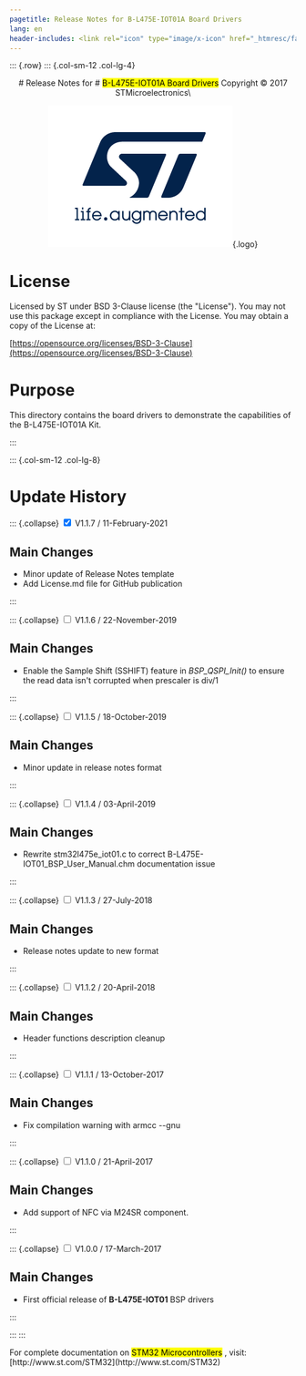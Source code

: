 ```yaml
---
pagetitle: Release Notes for B-L475E-IOT01A Board Drivers
lang: en
header-includes: <link rel="icon" type="image/x-icon" href="_htmresc/favicon.png" />
---
```


::: {.row}
::: {.col-sm-12 .col-lg-4}

<center>
# Release Notes for
# <mark>B-L475E-IOT01A Board Drivers</mark>
Copyright &copy; 2017 STMicroelectronics\
    
[![ST logo](_htmresc/st_logo_2020.png)](https://www.st.com){.logo}
</center>

# License

Licensed by ST under BSD 3-Clause license (the \"License\"). You may
not use this package except in compliance with the License. You may
obtain a copy of the License at:

[https://opensource.org/licenses/BSD-3-Clause](https://opensource.org/licenses/BSD-3-Clause)

# Purpose

This directory contains the board drivers to demonstrate the capabilities of the B-L475E-IOT01A Kit.

:::

::: {.col-sm-12 .col-lg-8}
# Update History

::: {.collapse}
<input type="checkbox" id="collapse-section22" checked aria-hidden="true">
<label for="collapse-section22" aria-hidden="true">V1.1.7 / 11-February-2021</label>
<div>

## Main Changes

- Minor update of Release Notes template
- Add License.md file for GitHub publication

</div>
:::

::: {.collapse}
<input type="checkbox" id="collapse-section21" aria-hidden="true">
<label for="collapse-section21" aria-hidden="true">V1.1.6 / 22-November-2019</label>
<div>

## Main Changes

- Enable the Sample Shift (SSHIFT) feature in *BSP_QSPI_Init()* to ensure the read data isn't corrupted when prescaler is div/1

</div>
:::

::: {.collapse}
<input type="checkbox" id="collapse-section20" aria-hidden="true">
<label for="collapse-section20" aria-hidden="true">V1.1.5 / 18-October-2019</label>
<div>

## Main Changes

- Minor update in release notes format

</div>
:::

::: {.collapse}
<input type="checkbox" id="collapse-section19" aria-hidden="true">
<label for="collapse-section19" aria-hidden="true">V1.1.4 / 03-April-2019</label>
<div>

## Main Changes

- Rewrite stm32l475e_iot01.c to correct B-L475E-IOT01_BSP_User_Manual.chm documentation issue

</div>
:::

::: {.collapse}
<input type="checkbox" id="collapse-section18" aria-hidden="true">
<label for="collapse-section18" aria-hidden="true">V1.1.3 / 27-July-2018</label>
<div>

## Main Changes

- Release notes update to new format


</div>
:::

::: {.collapse}
<input type="checkbox" id="collapse-section17" aria-hidden="true">
<label for="collapse-section17" aria-hidden="true">V1.1.2 / 20-April-2018</label>
<div>

## Main Changes

- Header functions description cleanup

</div>
:::

::: {.collapse}
<input type="checkbox" id="collapse-section16" aria-hidden="true">
<label for="collapse-section16" aria-hidden="true">V1.1.1 / 13-October-2017</label>
<div>

## Main Changes

- Fix compilation warning with armcc --gnu

</div>
:::

::: {.collapse}
<input type="checkbox" id="collapse-section15" aria-hidden="true">
<label for="collapse-section15" aria-hidden="true">V1.1.0 / 21-April-2017</label>
<div>

## Main Changes

- Add support of NFC via M24SR component.

</div>
:::

::: {.collapse}
<input type="checkbox" id="collapse-section12" aria-hidden="true">
<label for="collapse-section12" aria-hidden="true">V1.0.0 / 17-March-2017</label>
<div>

## Main Changes

- First official release of **B-L475E-IOT01** BSP drivers

</div>
:::

:::
:::

<footer class="sticky">
For complete documentation on <mark>STM32 Microcontrollers</mark> ,
visit: [http://www.st.com/STM32](http://www.st.com/STM32)
</footer>
